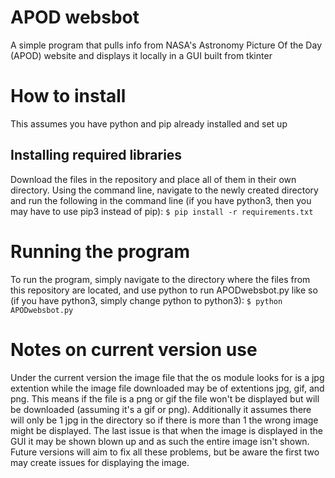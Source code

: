 # APOD websbot
A simple program that pulls info from NASA's Astronomy Picture Of the Day (APOD) website and displays it locally in a GUI built from tkinter
# How to install
This assumes you have python and pip already installed and set up
## Installing required libraries
Download the files in the repository and place all of them in their own directory. Using the command line, navigate to the
newly created directory and run the following in the command line (if you have python3, then you may have to use pip3 instead of pip):
`$ pip install -r requirements.txt` 
# Running the program
To run the program, simply navigate to the directory where the files from this repository are located, and use python to run
APODwebsbot.py like so (if you have python3, simply change python to python3):
`$ python APODwebsbot.py`
# Notes on current version use
Under the current version the image file that the os module looks for is a jpg extention while the image file downloaded may be of extentions jpg, gif, and png.
This means if the file is a png or gif the file won't be displayed but will be downloaded (assuming it's a gif or png). Additionally it assumes there will only be 1 jpg in
the directory so if there is more than 1 the wrong image might be displayed. The last issue is that when the image is displayed in the GUI it may be shown blown up and as such the entire image isn't shown. Future versions will aim to fix all these problems, but be aware the first two may create issues for displaying the image. 
